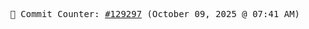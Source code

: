 <p align="center">
    <samp>
        📮 Commit Counter: <a href="https://github.com/Javascript-void0/Javascript-void0/commits/main">#129297</a> (October 09, 2025 @ 07:41 AM)
    </samp>
</p>